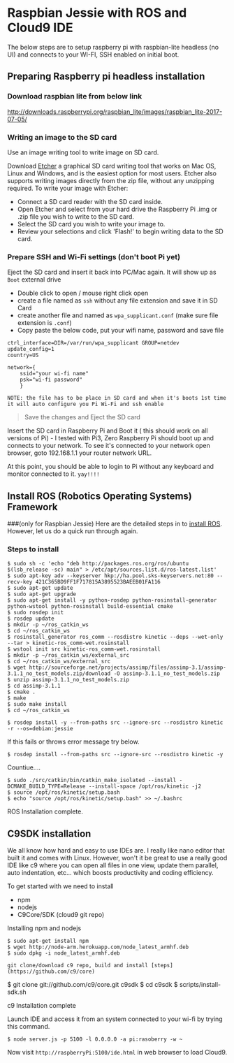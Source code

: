 # Raspbian Jessie with ROS and Cloud9 IDE
The below steps are to setup raspberry pi with raspbian-lite headless (no UI) and connects to your WI-FI, SSH enabled on initial boot.

## Preparing Raspberry pi headless installation
### Download raspbian lite from below link
http://downloads.raspberrypi.org/raspbian_lite/images/raspbian_lite-2017-07-05/

### Writing an image to the SD card
Use an image writing tool to write image on SD card.

Download [Etcher](https://etcher.io/) a graphical SD card writing tool that works on Mac OS, Linux and Windows, and is the easiest option for most users. Etcher also supports writing images directly from the zip file, without any unzipping required. To write your image with Etcher:

- Connect a SD card reader with the SD card inside.
- Open Etcher and select from your hard drive the Raspberry Pi .img or  .zip file you wish to write to the SD card.
- Select the SD card you wish to write your image to.
- Review your selections and click 'Flash!' to begin writing data to the SD card.

### Prepare SSH and Wi-Fi settings (don't boot Pi yet)
Eject the SD card and insert it back into PC/Mac again. 
It will show up as `Boot` external drive
- Double click to open / mouse right click open
- create a file named as `ssh` without any file extension and save it in SD Card
- create another file and named as `wpa_supplicant.conf` (make sure file extension is `.conf`)
- Copy paste the below code, put your wifi name, password and save file
```
ctrl_interface=DIR=/var/run/wpa_supplicant GROUP=netdev
update_config=1
country=US

network={
    ssid="your wi-fi name"
    psk="wi-fi password"
    }
```
`NOTE: the file has to be place in SD card and when it's boots 1st time it will auto configure you Pi Wi-Fi and ssh enable`
> Save the changes and Eject the SD card

Insert the SD card in Raspberry Pi and Boot it ( this should work on all versions of Pi) - I tested with Pi3, Zero
Raspberry Pi should boot up and connects to your network. To see it's connected to your network open browser, goto 192.168.1.1 your router network URL.

At this point, you should be able to login to Pi without any keyboard and monitor connected to it. `yay!!!!`

## Install ROS (Robotics Operating Systems) Framework 
###(only for Raspbian Jessie)
Here are the detailed steps in to [install ROS](http://wiki.ros.org/ROSberryPi/Installing%20ROS%20Kinetic%20on%20the%20Raspberry%20Pi). However, let us do a quick run through again.
### Steps to install
```
$ sudo sh -c 'echo "deb http://packages.ros.org/ros/ubuntu $(lsb_release -sc) main" > /etc/apt/sources.list.d/ros-latest.list'
$ sudo apt-key adv --keyserver hkp://ha.pool.sks-keyservers.net:80 --recv-key 421C365BD9FF1F717815A3895523BAEEB01FA116
$ sudo apt-get update
$ sudo apt-get upgrade
$ sudo apt-get install -y python-rosdep python-rosinstall-generator python-wstool python-rosinstall build-essential cmake
$ sudo rosdep init
$ rosdep update
$ mkdir -p ~/ros_catkin_ws
$ cd ~/ros_catkin_ws
$ rosinstall_generator ros_comm --rosdistro kinetic --deps --wet-only --tar > kinetic-ros_comm-wet.rosinstall
$ wstool init src kinetic-ros_comm-wet.rosinstall
$ mkdir -p ~/ros_catkin_ws/external_src
$ cd ~/ros_catkin_ws/external_src
$ wget http://sourceforge.net/projects/assimp/files/assimp-3.1/assimp-3.1.1_no_test_models.zip/download -O assimp-3.1.1_no_test_models.zip
$ unzip assimp-3.1.1_no_test_models.zip
$ cd assimp-3.1.1
$ cmake .
$ make
$ sudo make install
$ cd ~/ros_catkin_ws
```
```$ rosdep install -y --from-paths src --ignore-src --rosdistro kinetic -r --os=debian:jessie ```

If this fails or throws error message try below. 

```$ rosdep install --from-paths src --ignore-src --rosdistro kinetic -y``` 

Countiue....

```
$ sudo ./src/catkin/bin/catkin_make_isolated --install -DCMAKE_BUILD_TYPE=Release --install-space /opt/ros/kinetic -j2
$ source /opt/ros/kinetic/setup.bash
$ echo "source /opt/ros/kinetic/setup.bash" >> ~/.bashrc 
```

ROS Installation complete.

## C9SDK installation 
We all know how hard and easy to use IDEs are. I really like nano editor that built it and comes with Linux. However, won't it be great to use a really good IDE like c9 where you can open all files in one view, update them parallel, auto indentation, etc... which boosts productivity and coding efficiency.

To get started with we need to install
- npm
- nodejs
- C9Core/SDK (cloud9 git repo)

Installing npm and nodejs
```
$ sudo apt-get install npm
$ wget http://node-arm.herokuapp.com/node_latest_armhf.deb 
$ sudo dpkg -i node_latest_armhf.deb

git clone/download c9 repo, build and install [steps](https://github.com/c9/core)
```
$ git clone git://github.com/c9/core.git c9sdk
$ cd c9sdk
$ scripts/install-sdk.sh

c9 Installation complete

Launch IDE and access it from an system connected to your wi-fi by trying this command.
```
$ node server.js -p 5100 -l 0.0.0.0 -a pi:rasoberry -w ~
```
Now visit `http://raspberryPi:5100/ide.html` in web browser to load Cloud9.
